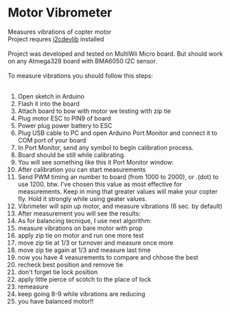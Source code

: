Motor Vibrometer
================

Measures vibrations of copter motor<br>
Project requres [i2cdevlib](https://github.com/jrowberg/i2cdevlib) installed<br>
<br>
Project was developed and tested on MultiWii Micro board. But should work on any Atmega328 board with BMA6050 I2C sensor.<br>
<br>
To measure vibrations you should follow this steps:<br>
<br>
1. Open sketch in Arduino
2. Flash it into the board
3. Attach board to bow with motor we testing with zip tie
4. Plug motor ESC to PIN9 of board
5. Power plug power battery to ESC
5. Plug USB cable to PC and open Arduino Port Monitor and connect it to COM port of your board
6. In Port Monitor, send any symbol to begin calibration process.
7. Board should be still while calibrating.
8. You will see something like this it Port Monitor window:
9. After calibration you can start measurements
10. Send PWM timing an number to board (from 1000 to 2000), or .(dot) to use 1200. btw. I've chosen this value as most effective for measurements. Keep in ming that greater values will make your copter fly. Hold it strongly while using geater values.
11. Vibrimeter will spin up motor, and measure vibrations (6 sec. by default)
12. After measurement you will see the results:
13. As for balancing tecnique, I use next algorithm:
  1. measure vibrations on bare motor with prop
  2. apply zip tie on motor and run one more test
  3. move zip tie at 1/3 or turnover and measure once more
  4. move zip tie again at 1/3 and measure last time
  5. now you have 4 veasurements to compare and chhose the best
  6. recheck best position and remove tie
  7. don't forget tie lock position
  8. apply little pierce of scotch to the place of lock
  9. remeasure
  10. keep going 8-9 while vibrations are reducing
  11. you have balanced motor!!
  
